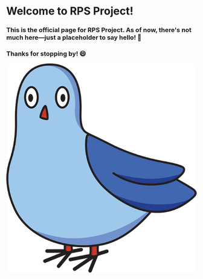 # Welcome to RPS Project!

### This is the official page for RPS Project. As of now, there's not much here—just a placeholder to say hello! 🎉

### Thanks for stopping by! 😄

![Pigeon](../images/pigeon.png)